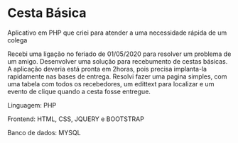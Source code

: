 # Cesta Básica
Aplicativo em PHP que criei para atender a uma necessidade rápida de um colega

Recebi uma ligação no feriado de 01/05/2020 para resolver um problema de um amigo. Desenvolver uma solução para recebumento de cestas básicas. A aplicação deveria está pronta em 2horas, pois precisa implanta-la rapidamente nas bases de entrega. Resolvi fazer uma pagina simples, com uma tabela com todos os recebedores, um edittext para localizar e um evento de clique quando a cesta fosse entregue.

Linguagem: PHP

Frontend: HTML, CSS, JQUERY e BOOTSTRAP

Banco de dados: MYSQL
